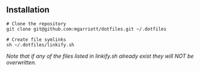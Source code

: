 ## Installation

    # Clone the repository
    git clone git@github.com:mgarriott/dotfiles.git ~/.dotfiles

    # Create file symlinks
    sh ~/.dotfiles/linkify.sh

_Note that if any of the files listed in linkify.sh already exist they will NOT
be overwritten._
